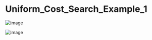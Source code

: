 # Uniform_Cost_Search_Example_1

![image](https://user-images.githubusercontent.com/114800813/223762859-632d09f1-77a2-4c45-9c42-261bd90740d9.png)

![image](https://user-images.githubusercontent.com/114800813/223762907-0bcd22c9-448d-47e9-97a1-c913a1beec4f.png)
